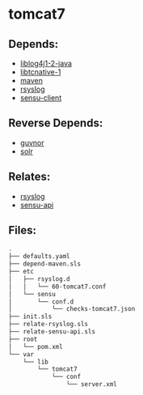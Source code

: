 # tomcat7

## Depends:

  -  [liblog4j1-2-java](/salt/liblog4j1-2-java)
  -  [libtcnative-1](/salt/libtcnative-1)
  -  [maven](/salt/maven)
  -  [rsyslog](/salt/rsyslog)
  -  [sensu-client](/salt/sensu-client)

## Reverse Depends:

  -  [guvnor](/salt/guvnor)
  -  [solr](/salt/solr)

## Relates:

  -  [rsyslog](/salt/rsyslog)
  -  [sensu-api](/salt/sensu-api)

## Files:

```bash
.
├── defaults.yaml
├── depend-maven.sls
├── etc
│   ├── rsyslog.d
│   │   └── 60-tomcat7.conf
│   └── sensu
│       └── conf.d
│           └── checks-tomcat7.json
├── init.sls
├── relate-rsyslog.sls
├── relate-sensu-api.sls
├── root
│   └── pom.xml
└── var
    └── lib
        └── tomcat7
            └── conf
                └── server.xml
```
